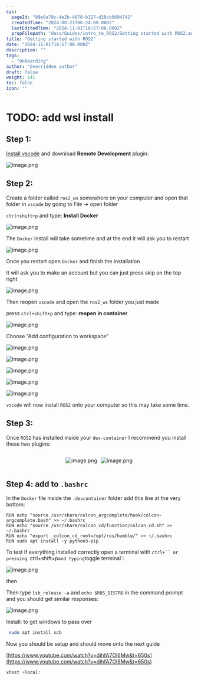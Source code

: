 ```yaml
---
sys:
  pageId: "89e0a78c-4e2b-4070-b327-d28cb0694742"
  createdTime: "2024-08-21T00:24:00.000Z"
  lastEditedTime: "2024-11-01T18:57:00.000Z"
  propFilepath: "docs/Guides/intro_to_ROS2/Getting started with ROS2.md"
title: "Getting started with ROS2"
date: "2024-11-01T18:57:00.000Z"
description: ""
tags:
  - "Onboarding"
author: "Overridden author"
draft: false
weight: 141
toc: false
icon: ""
---
```


# TODO: add wsl install

## Step 1:

[Install vscode](https://code.visualstudio.com/download) and download **Remote Development** plugin:

![image.png](https://prod-files-secure.s3.us-west-2.amazonaws.com/d518164a-d88e-44d1-a4ee-3adb3bd8bce0/efb52993-1881-4a40-b95e-6f020334f022/image.png?X-Amz-Algorithm=AWS4-HMAC-SHA256&X-Amz-Content-Sha256=UNSIGNED-PAYLOAD&X-Amz-Credential=ASIAZI2LB4667YTEABCJ%2F20250425%2Fus-west-2%2Fs3%2Faws4_request&X-Amz-Date=20250425T033020Z&X-Amz-Expires=3600&X-Amz-Security-Token=IQoJb3JpZ2luX2VjEIv%2F%2F%2F%2F%2F%2F%2F%2F%2F%2FwEaCXVzLXdlc3QtMiJHMEUCIE9Vaah6OCOFfa9ocGfZadfDPDyBDJgtnBqEqv4CIevQAiEA%2F3VjCQFu%2BUGfRr9foOuhyN9RZJ4oGwq5MdIEo1mld1Aq%2FwMIJBAAGgw2Mzc0MjMxODM4MDUiDA%2F05NbsfOw9WyOKxCrcAyKMK93Zs9GRsJ%2Btoml3yjHtpPXwabQKBq1o7dk30L2fDbYIl4WYSDrPZlnGoLMwSXD%2FbqCMJuzNjC8%2BEZAeiuzmBWNKVT%2FGLxIUTnlgvcXLq4a8MaMwLrNl6p%2FTDlxLdMG2t1JETD0wsKs%2B6Pc5Lb8TVuaxyhepEZ8DOeyI%2FdP8fzuoGoIY5KUcGPUNyw3UZDcFOFW2mOiKFj0zpYYKTSt52DsS%2FWbFWFoKSMUxMWAGCESeftq5p84vRj%2FJfoU%2B2SfwSm4DzLdEsjJwCt8ytAtw6hC%2FED6C6VfddJ%2BmNyOB6AJ45mXHhYCNJO5xNyBqduopb2lEKcTTuNJfBLRr%2BFgd7sQimbUXRrJ1QAqthny09z783Tw3NaODBDB0wh1PXidgsB8AsrBqcjh2eQHM%2BlzHRMFC2CugPHbvJQ9UsIJkXm572iIP9sYRFFyKZXJfjLdif4aZcqtyU13oIckxvQBErorm%2Brgvuff2eTQmHpLw%2FUEfnOZ45XOMLEhltQJWa8tIqN0Wc2JPSYZpr3SW%2B1kb2y9Q8YvPi8%2FmDVMQ3x3hS8gvHl8abZQacH9%2BQJ%2FnI9cW%2FK9GbcqVfWdYrQIdeYnH5%2FDW%2BS8wP8A8EBCiknCyBwm%2BAKJG7GLte58DMJz7q8AGOqUBDJdquzqzo8HsNCOqWKsO1p%2Bb%2BNP59AUs4urFNKHB7BrTQokvCANuy8eqo5BrvB3YF1p6LlylHIWlirH9%2B5MS319WLqKKaYNRzQMAnMKN0QcKKFEKD7fylU8l2KC2571d252jKyUA0WjQ%2FXkWDkkMo5xCW1EfeF6KKXFxbLIvW5jkD9sWY0p5UkPvlVbfRaxQf%2FxwaRZAsEyYgm8mhsGMQXKv%2BiV1&X-Amz-Signature=e8269d5865565f9143d28cc63897cc0f47f6cf8f21740f56ffb2ce15061ad1d4&X-Amz-SignedHeaders=host&x-id=GetObject)

## Step 2:

Create a folder called `ros2_ws` somewhere on your computer and open that folder in `vscode` by going to File → open folder 

`ctrl+shift+p` and type: **Install Docker**

![image.png](https://prod-files-secure.s3.us-west-2.amazonaws.com/d518164a-d88e-44d1-a4ee-3adb3bd8bce0/2269dc0e-1cd5-47ff-bceb-c04ad9b2eab0/image.png?X-Amz-Algorithm=AWS4-HMAC-SHA256&X-Amz-Content-Sha256=UNSIGNED-PAYLOAD&X-Amz-Credential=ASIAZI2LB4667YTEABCJ%2F20250425%2Fus-west-2%2Fs3%2Faws4_request&X-Amz-Date=20250425T033020Z&X-Amz-Expires=3600&X-Amz-Security-Token=IQoJb3JpZ2luX2VjEIv%2F%2F%2F%2F%2F%2F%2F%2F%2F%2FwEaCXVzLXdlc3QtMiJHMEUCIE9Vaah6OCOFfa9ocGfZadfDPDyBDJgtnBqEqv4CIevQAiEA%2F3VjCQFu%2BUGfRr9foOuhyN9RZJ4oGwq5MdIEo1mld1Aq%2FwMIJBAAGgw2Mzc0MjMxODM4MDUiDA%2F05NbsfOw9WyOKxCrcAyKMK93Zs9GRsJ%2Btoml3yjHtpPXwabQKBq1o7dk30L2fDbYIl4WYSDrPZlnGoLMwSXD%2FbqCMJuzNjC8%2BEZAeiuzmBWNKVT%2FGLxIUTnlgvcXLq4a8MaMwLrNl6p%2FTDlxLdMG2t1JETD0wsKs%2B6Pc5Lb8TVuaxyhepEZ8DOeyI%2FdP8fzuoGoIY5KUcGPUNyw3UZDcFOFW2mOiKFj0zpYYKTSt52DsS%2FWbFWFoKSMUxMWAGCESeftq5p84vRj%2FJfoU%2B2SfwSm4DzLdEsjJwCt8ytAtw6hC%2FED6C6VfddJ%2BmNyOB6AJ45mXHhYCNJO5xNyBqduopb2lEKcTTuNJfBLRr%2BFgd7sQimbUXRrJ1QAqthny09z783Tw3NaODBDB0wh1PXidgsB8AsrBqcjh2eQHM%2BlzHRMFC2CugPHbvJQ9UsIJkXm572iIP9sYRFFyKZXJfjLdif4aZcqtyU13oIckxvQBErorm%2Brgvuff2eTQmHpLw%2FUEfnOZ45XOMLEhltQJWa8tIqN0Wc2JPSYZpr3SW%2B1kb2y9Q8YvPi8%2FmDVMQ3x3hS8gvHl8abZQacH9%2BQJ%2FnI9cW%2FK9GbcqVfWdYrQIdeYnH5%2FDW%2BS8wP8A8EBCiknCyBwm%2BAKJG7GLte58DMJz7q8AGOqUBDJdquzqzo8HsNCOqWKsO1p%2Bb%2BNP59AUs4urFNKHB7BrTQokvCANuy8eqo5BrvB3YF1p6LlylHIWlirH9%2B5MS319WLqKKaYNRzQMAnMKN0QcKKFEKD7fylU8l2KC2571d252jKyUA0WjQ%2FXkWDkkMo5xCW1EfeF6KKXFxbLIvW5jkD9sWY0p5UkPvlVbfRaxQf%2FxwaRZAsEyYgm8mhsGMQXKv%2BiV1&X-Amz-Signature=f0bc0070b83f73a71e2dee7000a1d7f442c33a4040c4e844a24b6e59e9228396&X-Amz-SignedHeaders=host&x-id=GetObject)

The `Docker` install will take sometime and at the end it will ask you to restart

![image.png](https://prod-files-secure.s3.us-west-2.amazonaws.com/d518164a-d88e-44d1-a4ee-3adb3bd8bce0/ed233f78-be33-4b1f-b89c-9c346c0e961e/image.png?X-Amz-Algorithm=AWS4-HMAC-SHA256&X-Amz-Content-Sha256=UNSIGNED-PAYLOAD&X-Amz-Credential=ASIAZI2LB4667YTEABCJ%2F20250425%2Fus-west-2%2Fs3%2Faws4_request&X-Amz-Date=20250425T033020Z&X-Amz-Expires=3600&X-Amz-Security-Token=IQoJb3JpZ2luX2VjEIv%2F%2F%2F%2F%2F%2F%2F%2F%2F%2FwEaCXVzLXdlc3QtMiJHMEUCIE9Vaah6OCOFfa9ocGfZadfDPDyBDJgtnBqEqv4CIevQAiEA%2F3VjCQFu%2BUGfRr9foOuhyN9RZJ4oGwq5MdIEo1mld1Aq%2FwMIJBAAGgw2Mzc0MjMxODM4MDUiDA%2F05NbsfOw9WyOKxCrcAyKMK93Zs9GRsJ%2Btoml3yjHtpPXwabQKBq1o7dk30L2fDbYIl4WYSDrPZlnGoLMwSXD%2FbqCMJuzNjC8%2BEZAeiuzmBWNKVT%2FGLxIUTnlgvcXLq4a8MaMwLrNl6p%2FTDlxLdMG2t1JETD0wsKs%2B6Pc5Lb8TVuaxyhepEZ8DOeyI%2FdP8fzuoGoIY5KUcGPUNyw3UZDcFOFW2mOiKFj0zpYYKTSt52DsS%2FWbFWFoKSMUxMWAGCESeftq5p84vRj%2FJfoU%2B2SfwSm4DzLdEsjJwCt8ytAtw6hC%2FED6C6VfddJ%2BmNyOB6AJ45mXHhYCNJO5xNyBqduopb2lEKcTTuNJfBLRr%2BFgd7sQimbUXRrJ1QAqthny09z783Tw3NaODBDB0wh1PXidgsB8AsrBqcjh2eQHM%2BlzHRMFC2CugPHbvJQ9UsIJkXm572iIP9sYRFFyKZXJfjLdif4aZcqtyU13oIckxvQBErorm%2Brgvuff2eTQmHpLw%2FUEfnOZ45XOMLEhltQJWa8tIqN0Wc2JPSYZpr3SW%2B1kb2y9Q8YvPi8%2FmDVMQ3x3hS8gvHl8abZQacH9%2BQJ%2FnI9cW%2FK9GbcqVfWdYrQIdeYnH5%2FDW%2BS8wP8A8EBCiknCyBwm%2BAKJG7GLte58DMJz7q8AGOqUBDJdquzqzo8HsNCOqWKsO1p%2Bb%2BNP59AUs4urFNKHB7BrTQokvCANuy8eqo5BrvB3YF1p6LlylHIWlirH9%2B5MS319WLqKKaYNRzQMAnMKN0QcKKFEKD7fylU8l2KC2571d252jKyUA0WjQ%2FXkWDkkMo5xCW1EfeF6KKXFxbLIvW5jkD9sWY0p5UkPvlVbfRaxQf%2FxwaRZAsEyYgm8mhsGMQXKv%2BiV1&X-Amz-Signature=bfc772f4f1253ec6e269e6f58040529d671542868cb945d385f23bef6b9f5c26&X-Amz-SignedHeaders=host&x-id=GetObject)

Once you restart open `Docker` and finish the installation

It will ask you to make an account but you can just press skip on the top right

![image.png](https://prod-files-secure.s3.us-west-2.amazonaws.com/d518164a-d88e-44d1-a4ee-3adb3bd8bce0/21010ad9-1659-4fd9-9f59-9932a09b2a3d/image.png?X-Amz-Algorithm=AWS4-HMAC-SHA256&X-Amz-Content-Sha256=UNSIGNED-PAYLOAD&X-Amz-Credential=ASIAZI2LB4667YTEABCJ%2F20250425%2Fus-west-2%2Fs3%2Faws4_request&X-Amz-Date=20250425T033020Z&X-Amz-Expires=3600&X-Amz-Security-Token=IQoJb3JpZ2luX2VjEIv%2F%2F%2F%2F%2F%2F%2F%2F%2F%2FwEaCXVzLXdlc3QtMiJHMEUCIE9Vaah6OCOFfa9ocGfZadfDPDyBDJgtnBqEqv4CIevQAiEA%2F3VjCQFu%2BUGfRr9foOuhyN9RZJ4oGwq5MdIEo1mld1Aq%2FwMIJBAAGgw2Mzc0MjMxODM4MDUiDA%2F05NbsfOw9WyOKxCrcAyKMK93Zs9GRsJ%2Btoml3yjHtpPXwabQKBq1o7dk30L2fDbYIl4WYSDrPZlnGoLMwSXD%2FbqCMJuzNjC8%2BEZAeiuzmBWNKVT%2FGLxIUTnlgvcXLq4a8MaMwLrNl6p%2FTDlxLdMG2t1JETD0wsKs%2B6Pc5Lb8TVuaxyhepEZ8DOeyI%2FdP8fzuoGoIY5KUcGPUNyw3UZDcFOFW2mOiKFj0zpYYKTSt52DsS%2FWbFWFoKSMUxMWAGCESeftq5p84vRj%2FJfoU%2B2SfwSm4DzLdEsjJwCt8ytAtw6hC%2FED6C6VfddJ%2BmNyOB6AJ45mXHhYCNJO5xNyBqduopb2lEKcTTuNJfBLRr%2BFgd7sQimbUXRrJ1QAqthny09z783Tw3NaODBDB0wh1PXidgsB8AsrBqcjh2eQHM%2BlzHRMFC2CugPHbvJQ9UsIJkXm572iIP9sYRFFyKZXJfjLdif4aZcqtyU13oIckxvQBErorm%2Brgvuff2eTQmHpLw%2FUEfnOZ45XOMLEhltQJWa8tIqN0Wc2JPSYZpr3SW%2B1kb2y9Q8YvPi8%2FmDVMQ3x3hS8gvHl8abZQacH9%2BQJ%2FnI9cW%2FK9GbcqVfWdYrQIdeYnH5%2FDW%2BS8wP8A8EBCiknCyBwm%2BAKJG7GLte58DMJz7q8AGOqUBDJdquzqzo8HsNCOqWKsO1p%2Bb%2BNP59AUs4urFNKHB7BrTQokvCANuy8eqo5BrvB3YF1p6LlylHIWlirH9%2B5MS319WLqKKaYNRzQMAnMKN0QcKKFEKD7fylU8l2KC2571d252jKyUA0WjQ%2FXkWDkkMo5xCW1EfeF6KKXFxbLIvW5jkD9sWY0p5UkPvlVbfRaxQf%2FxwaRZAsEyYgm8mhsGMQXKv%2BiV1&X-Amz-Signature=cae81d750454bae5c4e5b99d5b27d8c6214ebdb0af427848bbe6f5b328cebe2f&X-Amz-SignedHeaders=host&x-id=GetObject)

Then reopen `vscode` and open the `ros2_ws` folder you just made

press `ctrl+shift+p` and type: **reopen in container**

![image.png](https://prod-files-secure.s3.us-west-2.amazonaws.com/d518164a-d88e-44d1-a4ee-3adb3bd8bce0/4e93b8c2-41ad-488c-8095-c74205196118/image.png?X-Amz-Algorithm=AWS4-HMAC-SHA256&X-Amz-Content-Sha256=UNSIGNED-PAYLOAD&X-Amz-Credential=ASIAZI2LB4667YTEABCJ%2F20250425%2Fus-west-2%2Fs3%2Faws4_request&X-Amz-Date=20250425T033020Z&X-Amz-Expires=3600&X-Amz-Security-Token=IQoJb3JpZ2luX2VjEIv%2F%2F%2F%2F%2F%2F%2F%2F%2F%2FwEaCXVzLXdlc3QtMiJHMEUCIE9Vaah6OCOFfa9ocGfZadfDPDyBDJgtnBqEqv4CIevQAiEA%2F3VjCQFu%2BUGfRr9foOuhyN9RZJ4oGwq5MdIEo1mld1Aq%2FwMIJBAAGgw2Mzc0MjMxODM4MDUiDA%2F05NbsfOw9WyOKxCrcAyKMK93Zs9GRsJ%2Btoml3yjHtpPXwabQKBq1o7dk30L2fDbYIl4WYSDrPZlnGoLMwSXD%2FbqCMJuzNjC8%2BEZAeiuzmBWNKVT%2FGLxIUTnlgvcXLq4a8MaMwLrNl6p%2FTDlxLdMG2t1JETD0wsKs%2B6Pc5Lb8TVuaxyhepEZ8DOeyI%2FdP8fzuoGoIY5KUcGPUNyw3UZDcFOFW2mOiKFj0zpYYKTSt52DsS%2FWbFWFoKSMUxMWAGCESeftq5p84vRj%2FJfoU%2B2SfwSm4DzLdEsjJwCt8ytAtw6hC%2FED6C6VfddJ%2BmNyOB6AJ45mXHhYCNJO5xNyBqduopb2lEKcTTuNJfBLRr%2BFgd7sQimbUXRrJ1QAqthny09z783Tw3NaODBDB0wh1PXidgsB8AsrBqcjh2eQHM%2BlzHRMFC2CugPHbvJQ9UsIJkXm572iIP9sYRFFyKZXJfjLdif4aZcqtyU13oIckxvQBErorm%2Brgvuff2eTQmHpLw%2FUEfnOZ45XOMLEhltQJWa8tIqN0Wc2JPSYZpr3SW%2B1kb2y9Q8YvPi8%2FmDVMQ3x3hS8gvHl8abZQacH9%2BQJ%2FnI9cW%2FK9GbcqVfWdYrQIdeYnH5%2FDW%2BS8wP8A8EBCiknCyBwm%2BAKJG7GLte58DMJz7q8AGOqUBDJdquzqzo8HsNCOqWKsO1p%2Bb%2BNP59AUs4urFNKHB7BrTQokvCANuy8eqo5BrvB3YF1p6LlylHIWlirH9%2B5MS319WLqKKaYNRzQMAnMKN0QcKKFEKD7fylU8l2KC2571d252jKyUA0WjQ%2FXkWDkkMo5xCW1EfeF6KKXFxbLIvW5jkD9sWY0p5UkPvlVbfRaxQf%2FxwaRZAsEyYgm8mhsGMQXKv%2BiV1&X-Amz-Signature=88f953cd345206f3ed5779272e087b3250f624a210bd8a8f1a639d7d3c8606cf&X-Amz-SignedHeaders=host&x-id=GetObject)

Choose “Add configuration to workspace”

![image.png](https://prod-files-secure.s3.us-west-2.amazonaws.com/d518164a-d88e-44d1-a4ee-3adb3bd8bce0/9560b282-5060-4989-ba37-97e7b2c22476/image.png?X-Amz-Algorithm=AWS4-HMAC-SHA256&X-Amz-Content-Sha256=UNSIGNED-PAYLOAD&X-Amz-Credential=ASIAZI2LB4667YTEABCJ%2F20250425%2Fus-west-2%2Fs3%2Faws4_request&X-Amz-Date=20250425T033020Z&X-Amz-Expires=3600&X-Amz-Security-Token=IQoJb3JpZ2luX2VjEIv%2F%2F%2F%2F%2F%2F%2F%2F%2F%2FwEaCXVzLXdlc3QtMiJHMEUCIE9Vaah6OCOFfa9ocGfZadfDPDyBDJgtnBqEqv4CIevQAiEA%2F3VjCQFu%2BUGfRr9foOuhyN9RZJ4oGwq5MdIEo1mld1Aq%2FwMIJBAAGgw2Mzc0MjMxODM4MDUiDA%2F05NbsfOw9WyOKxCrcAyKMK93Zs9GRsJ%2Btoml3yjHtpPXwabQKBq1o7dk30L2fDbYIl4WYSDrPZlnGoLMwSXD%2FbqCMJuzNjC8%2BEZAeiuzmBWNKVT%2FGLxIUTnlgvcXLq4a8MaMwLrNl6p%2FTDlxLdMG2t1JETD0wsKs%2B6Pc5Lb8TVuaxyhepEZ8DOeyI%2FdP8fzuoGoIY5KUcGPUNyw3UZDcFOFW2mOiKFj0zpYYKTSt52DsS%2FWbFWFoKSMUxMWAGCESeftq5p84vRj%2FJfoU%2B2SfwSm4DzLdEsjJwCt8ytAtw6hC%2FED6C6VfddJ%2BmNyOB6AJ45mXHhYCNJO5xNyBqduopb2lEKcTTuNJfBLRr%2BFgd7sQimbUXRrJ1QAqthny09z783Tw3NaODBDB0wh1PXidgsB8AsrBqcjh2eQHM%2BlzHRMFC2CugPHbvJQ9UsIJkXm572iIP9sYRFFyKZXJfjLdif4aZcqtyU13oIckxvQBErorm%2Brgvuff2eTQmHpLw%2FUEfnOZ45XOMLEhltQJWa8tIqN0Wc2JPSYZpr3SW%2B1kb2y9Q8YvPi8%2FmDVMQ3x3hS8gvHl8abZQacH9%2BQJ%2FnI9cW%2FK9GbcqVfWdYrQIdeYnH5%2FDW%2BS8wP8A8EBCiknCyBwm%2BAKJG7GLte58DMJz7q8AGOqUBDJdquzqzo8HsNCOqWKsO1p%2Bb%2BNP59AUs4urFNKHB7BrTQokvCANuy8eqo5BrvB3YF1p6LlylHIWlirH9%2B5MS319WLqKKaYNRzQMAnMKN0QcKKFEKD7fylU8l2KC2571d252jKyUA0WjQ%2FXkWDkkMo5xCW1EfeF6KKXFxbLIvW5jkD9sWY0p5UkPvlVbfRaxQf%2FxwaRZAsEyYgm8mhsGMQXKv%2BiV1&X-Amz-Signature=80974ad957b1c59ab6a5201d8125a6c451ef0613a35b5ee79f9fd4225f7164ed&X-Amz-SignedHeaders=host&x-id=GetObject)

![image.png](https://prod-files-secure.s3.us-west-2.amazonaws.com/d518164a-d88e-44d1-a4ee-3adb3bd8bce0/2ee63f81-886b-48e8-a553-dc6e5eac99e4/image.png?X-Amz-Algorithm=AWS4-HMAC-SHA256&X-Amz-Content-Sha256=UNSIGNED-PAYLOAD&X-Amz-Credential=ASIAZI2LB4667YTEABCJ%2F20250425%2Fus-west-2%2Fs3%2Faws4_request&X-Amz-Date=20250425T033020Z&X-Amz-Expires=3600&X-Amz-Security-Token=IQoJb3JpZ2luX2VjEIv%2F%2F%2F%2F%2F%2F%2F%2F%2F%2FwEaCXVzLXdlc3QtMiJHMEUCIE9Vaah6OCOFfa9ocGfZadfDPDyBDJgtnBqEqv4CIevQAiEA%2F3VjCQFu%2BUGfRr9foOuhyN9RZJ4oGwq5MdIEo1mld1Aq%2FwMIJBAAGgw2Mzc0MjMxODM4MDUiDA%2F05NbsfOw9WyOKxCrcAyKMK93Zs9GRsJ%2Btoml3yjHtpPXwabQKBq1o7dk30L2fDbYIl4WYSDrPZlnGoLMwSXD%2FbqCMJuzNjC8%2BEZAeiuzmBWNKVT%2FGLxIUTnlgvcXLq4a8MaMwLrNl6p%2FTDlxLdMG2t1JETD0wsKs%2B6Pc5Lb8TVuaxyhepEZ8DOeyI%2FdP8fzuoGoIY5KUcGPUNyw3UZDcFOFW2mOiKFj0zpYYKTSt52DsS%2FWbFWFoKSMUxMWAGCESeftq5p84vRj%2FJfoU%2B2SfwSm4DzLdEsjJwCt8ytAtw6hC%2FED6C6VfddJ%2BmNyOB6AJ45mXHhYCNJO5xNyBqduopb2lEKcTTuNJfBLRr%2BFgd7sQimbUXRrJ1QAqthny09z783Tw3NaODBDB0wh1PXidgsB8AsrBqcjh2eQHM%2BlzHRMFC2CugPHbvJQ9UsIJkXm572iIP9sYRFFyKZXJfjLdif4aZcqtyU13oIckxvQBErorm%2Brgvuff2eTQmHpLw%2FUEfnOZ45XOMLEhltQJWa8tIqN0Wc2JPSYZpr3SW%2B1kb2y9Q8YvPi8%2FmDVMQ3x3hS8gvHl8abZQacH9%2BQJ%2FnI9cW%2FK9GbcqVfWdYrQIdeYnH5%2FDW%2BS8wP8A8EBCiknCyBwm%2BAKJG7GLte58DMJz7q8AGOqUBDJdquzqzo8HsNCOqWKsO1p%2Bb%2BNP59AUs4urFNKHB7BrTQokvCANuy8eqo5BrvB3YF1p6LlylHIWlirH9%2B5MS319WLqKKaYNRzQMAnMKN0QcKKFEKD7fylU8l2KC2571d252jKyUA0WjQ%2FXkWDkkMo5xCW1EfeF6KKXFxbLIvW5jkD9sWY0p5UkPvlVbfRaxQf%2FxwaRZAsEyYgm8mhsGMQXKv%2BiV1&X-Amz-Signature=5470b2143c734696c9010a2710b8ecc67cdc72d13cb14cd082cc20ba34391ef7&X-Amz-SignedHeaders=host&x-id=GetObject)

![image.png](https://prod-files-secure.s3.us-west-2.amazonaws.com/d518164a-d88e-44d1-a4ee-3adb3bd8bce0/ae1580b2-b048-407e-aed9-b584224a7a04/image.png?X-Amz-Algorithm=AWS4-HMAC-SHA256&X-Amz-Content-Sha256=UNSIGNED-PAYLOAD&X-Amz-Credential=ASIAZI2LB4667YTEABCJ%2F20250425%2Fus-west-2%2Fs3%2Faws4_request&X-Amz-Date=20250425T033020Z&X-Amz-Expires=3600&X-Amz-Security-Token=IQoJb3JpZ2luX2VjEIv%2F%2F%2F%2F%2F%2F%2F%2F%2F%2FwEaCXVzLXdlc3QtMiJHMEUCIE9Vaah6OCOFfa9ocGfZadfDPDyBDJgtnBqEqv4CIevQAiEA%2F3VjCQFu%2BUGfRr9foOuhyN9RZJ4oGwq5MdIEo1mld1Aq%2FwMIJBAAGgw2Mzc0MjMxODM4MDUiDA%2F05NbsfOw9WyOKxCrcAyKMK93Zs9GRsJ%2Btoml3yjHtpPXwabQKBq1o7dk30L2fDbYIl4WYSDrPZlnGoLMwSXD%2FbqCMJuzNjC8%2BEZAeiuzmBWNKVT%2FGLxIUTnlgvcXLq4a8MaMwLrNl6p%2FTDlxLdMG2t1JETD0wsKs%2B6Pc5Lb8TVuaxyhepEZ8DOeyI%2FdP8fzuoGoIY5KUcGPUNyw3UZDcFOFW2mOiKFj0zpYYKTSt52DsS%2FWbFWFoKSMUxMWAGCESeftq5p84vRj%2FJfoU%2B2SfwSm4DzLdEsjJwCt8ytAtw6hC%2FED6C6VfddJ%2BmNyOB6AJ45mXHhYCNJO5xNyBqduopb2lEKcTTuNJfBLRr%2BFgd7sQimbUXRrJ1QAqthny09z783Tw3NaODBDB0wh1PXidgsB8AsrBqcjh2eQHM%2BlzHRMFC2CugPHbvJQ9UsIJkXm572iIP9sYRFFyKZXJfjLdif4aZcqtyU13oIckxvQBErorm%2Brgvuff2eTQmHpLw%2FUEfnOZ45XOMLEhltQJWa8tIqN0Wc2JPSYZpr3SW%2B1kb2y9Q8YvPi8%2FmDVMQ3x3hS8gvHl8abZQacH9%2BQJ%2FnI9cW%2FK9GbcqVfWdYrQIdeYnH5%2FDW%2BS8wP8A8EBCiknCyBwm%2BAKJG7GLte58DMJz7q8AGOqUBDJdquzqzo8HsNCOqWKsO1p%2Bb%2BNP59AUs4urFNKHB7BrTQokvCANuy8eqo5BrvB3YF1p6LlylHIWlirH9%2B5MS319WLqKKaYNRzQMAnMKN0QcKKFEKD7fylU8l2KC2571d252jKyUA0WjQ%2FXkWDkkMo5xCW1EfeF6KKXFxbLIvW5jkD9sWY0p5UkPvlVbfRaxQf%2FxwaRZAsEyYgm8mhsGMQXKv%2BiV1&X-Amz-Signature=4bf3a9c07746f08e154a45cf67ea84cf70fb72b176d04fa0730b027f30792634&X-Amz-SignedHeaders=host&x-id=GetObject)

![image.png](https://prod-files-secure.s3.us-west-2.amazonaws.com/d518164a-d88e-44d1-a4ee-3adb3bd8bce0/53255b28-f75e-430f-b9e3-c0ac8577e42b/image.png?X-Amz-Algorithm=AWS4-HMAC-SHA256&X-Amz-Content-Sha256=UNSIGNED-PAYLOAD&X-Amz-Credential=ASIAZI2LB4667YTEABCJ%2F20250425%2Fus-west-2%2Fs3%2Faws4_request&X-Amz-Date=20250425T033020Z&X-Amz-Expires=3600&X-Amz-Security-Token=IQoJb3JpZ2luX2VjEIv%2F%2F%2F%2F%2F%2F%2F%2F%2F%2FwEaCXVzLXdlc3QtMiJHMEUCIE9Vaah6OCOFfa9ocGfZadfDPDyBDJgtnBqEqv4CIevQAiEA%2F3VjCQFu%2BUGfRr9foOuhyN9RZJ4oGwq5MdIEo1mld1Aq%2FwMIJBAAGgw2Mzc0MjMxODM4MDUiDA%2F05NbsfOw9WyOKxCrcAyKMK93Zs9GRsJ%2Btoml3yjHtpPXwabQKBq1o7dk30L2fDbYIl4WYSDrPZlnGoLMwSXD%2FbqCMJuzNjC8%2BEZAeiuzmBWNKVT%2FGLxIUTnlgvcXLq4a8MaMwLrNl6p%2FTDlxLdMG2t1JETD0wsKs%2B6Pc5Lb8TVuaxyhepEZ8DOeyI%2FdP8fzuoGoIY5KUcGPUNyw3UZDcFOFW2mOiKFj0zpYYKTSt52DsS%2FWbFWFoKSMUxMWAGCESeftq5p84vRj%2FJfoU%2B2SfwSm4DzLdEsjJwCt8ytAtw6hC%2FED6C6VfddJ%2BmNyOB6AJ45mXHhYCNJO5xNyBqduopb2lEKcTTuNJfBLRr%2BFgd7sQimbUXRrJ1QAqthny09z783Tw3NaODBDB0wh1PXidgsB8AsrBqcjh2eQHM%2BlzHRMFC2CugPHbvJQ9UsIJkXm572iIP9sYRFFyKZXJfjLdif4aZcqtyU13oIckxvQBErorm%2Brgvuff2eTQmHpLw%2FUEfnOZ45XOMLEhltQJWa8tIqN0Wc2JPSYZpr3SW%2B1kb2y9Q8YvPi8%2FmDVMQ3x3hS8gvHl8abZQacH9%2BQJ%2FnI9cW%2FK9GbcqVfWdYrQIdeYnH5%2FDW%2BS8wP8A8EBCiknCyBwm%2BAKJG7GLte58DMJz7q8AGOqUBDJdquzqzo8HsNCOqWKsO1p%2Bb%2BNP59AUs4urFNKHB7BrTQokvCANuy8eqo5BrvB3YF1p6LlylHIWlirH9%2B5MS319WLqKKaYNRzQMAnMKN0QcKKFEKD7fylU8l2KC2571d252jKyUA0WjQ%2FXkWDkkMo5xCW1EfeF6KKXFxbLIvW5jkD9sWY0p5UkPvlVbfRaxQf%2FxwaRZAsEyYgm8mhsGMQXKv%2BiV1&X-Amz-Signature=dcd5a525b680ee8f50cf6a6df920713c73a2fc26b8db3fdc03be7c0761ca4b04&X-Amz-SignedHeaders=host&x-id=GetObject)

![image.png](https://prod-files-secure.s3.us-west-2.amazonaws.com/d518164a-d88e-44d1-a4ee-3adb3bd8bce0/7c562767-5af9-4ffb-97d1-327bcdf4ee00/image.png?X-Amz-Algorithm=AWS4-HMAC-SHA256&X-Amz-Content-Sha256=UNSIGNED-PAYLOAD&X-Amz-Credential=ASIAZI2LB4667YTEABCJ%2F20250425%2Fus-west-2%2Fs3%2Faws4_request&X-Amz-Date=20250425T033020Z&X-Amz-Expires=3600&X-Amz-Security-Token=IQoJb3JpZ2luX2VjEIv%2F%2F%2F%2F%2F%2F%2F%2F%2F%2FwEaCXVzLXdlc3QtMiJHMEUCIE9Vaah6OCOFfa9ocGfZadfDPDyBDJgtnBqEqv4CIevQAiEA%2F3VjCQFu%2BUGfRr9foOuhyN9RZJ4oGwq5MdIEo1mld1Aq%2FwMIJBAAGgw2Mzc0MjMxODM4MDUiDA%2F05NbsfOw9WyOKxCrcAyKMK93Zs9GRsJ%2Btoml3yjHtpPXwabQKBq1o7dk30L2fDbYIl4WYSDrPZlnGoLMwSXD%2FbqCMJuzNjC8%2BEZAeiuzmBWNKVT%2FGLxIUTnlgvcXLq4a8MaMwLrNl6p%2FTDlxLdMG2t1JETD0wsKs%2B6Pc5Lb8TVuaxyhepEZ8DOeyI%2FdP8fzuoGoIY5KUcGPUNyw3UZDcFOFW2mOiKFj0zpYYKTSt52DsS%2FWbFWFoKSMUxMWAGCESeftq5p84vRj%2FJfoU%2B2SfwSm4DzLdEsjJwCt8ytAtw6hC%2FED6C6VfddJ%2BmNyOB6AJ45mXHhYCNJO5xNyBqduopb2lEKcTTuNJfBLRr%2BFgd7sQimbUXRrJ1QAqthny09z783Tw3NaODBDB0wh1PXidgsB8AsrBqcjh2eQHM%2BlzHRMFC2CugPHbvJQ9UsIJkXm572iIP9sYRFFyKZXJfjLdif4aZcqtyU13oIckxvQBErorm%2Brgvuff2eTQmHpLw%2FUEfnOZ45XOMLEhltQJWa8tIqN0Wc2JPSYZpr3SW%2B1kb2y9Q8YvPi8%2FmDVMQ3x3hS8gvHl8abZQacH9%2BQJ%2FnI9cW%2FK9GbcqVfWdYrQIdeYnH5%2FDW%2BS8wP8A8EBCiknCyBwm%2BAKJG7GLte58DMJz7q8AGOqUBDJdquzqzo8HsNCOqWKsO1p%2Bb%2BNP59AUs4urFNKHB7BrTQokvCANuy8eqo5BrvB3YF1p6LlylHIWlirH9%2B5MS319WLqKKaYNRzQMAnMKN0QcKKFEKD7fylU8l2KC2571d252jKyUA0WjQ%2FXkWDkkMo5xCW1EfeF6KKXFxbLIvW5jkD9sWY0p5UkPvlVbfRaxQf%2FxwaRZAsEyYgm8mhsGMQXKv%2BiV1&X-Amz-Signature=12b4d2114b6853beb520f5f8307305f161c23512cfc11c4ffc785b8d49fdabee&X-Amz-SignedHeaders=host&x-id=GetObject)

`vscode` will now install `ROS2` onto your computer so this may take some time.

## Step 3:

Once `ROS2` has installed inside your `dev-container` I recommend you install these two plugins:

<div style="display: flex;flex-direction: row; column-gap:10px; max-width: 630px;justify-content: center;">
<div>

![image.png](https://prod-files-secure.s3.us-west-2.amazonaws.com/d518164a-d88e-44d1-a4ee-3adb3bd8bce0/3fc3d550-5a54-4ba1-ba6b-faa01cdb7369/image.png?X-Amz-Algorithm=AWS4-HMAC-SHA256&X-Amz-Content-Sha256=UNSIGNED-PAYLOAD&X-Amz-Credential=ASIAZI2LB466W56E3WZM%2F20250425%2Fus-west-2%2Fs3%2Faws4_request&X-Amz-Date=20250425T033023Z&X-Amz-Expires=3600&X-Amz-Security-Token=IQoJb3JpZ2luX2VjEIv%2F%2F%2F%2F%2F%2F%2F%2F%2F%2FwEaCXVzLXdlc3QtMiJHMEUCIBL%2F5H65PTLLkFq7qdbCPUt%2Be%2FuMhHwG4S%2FvKWjULhHBAiEAuEYzXBq4jZcjmC1D%2FcmstQR49zCLgHcSdZ59sKLAE%2Bkq%2FwMIJBAAGgw2Mzc0MjMxODM4MDUiDCz8MiMDYjjZPAopxCrcA0yEzvVfH%2BDan1xSP5gtqA0y9uvBJ93vNjxfKpv0gc62yw9bEPWaP%2Fo03%2B%2BQkfptYwwYIPcem9osvHdDEx%2F9z1BrXSxiL8MqgGPilDzCDDgfSNvjSJvzA9X3IB6LoqX76n8w7z1A6XkRWaXIzTiV%2BLp%2F%2BQHdsa7PpBC6uZjXjBOuTMDtH3K2XUwRQyrCk7d09lDVlD5SvQZJX8wRs%2FbGPMAlUvpfv94ZZ0V3j5KSevbiBSCR72ydLiSI6K7Q0BJhDBzhCqbTFUv5TEXGQwl%2BN98yLSxvaV8rL0f9eeAW0zDooRCtgf6cyYpBqKV1RI7HG4wVMnIaYyRWcp1W6ovc3%2BlA%2BUbVb9aqIyME5MmgKlQ4ELf%2BQFLr6QxBvHcMeXxK25vhQZJFP7LOXwCU5rAcwKkHYx8KER7nP2CqTrgDREYy8I8LywblvggB5Fcp7qKOqZV5j5F3MMIb0uY37n0Dw5HUfL6fz%2FU0LUMirr%2BqETdivuC5VHCl%2BDwHN65p4ikeFLszVeXsfV5l0pG2l%2BYkSNRjKSneBmDEsMUt0wenOKKG6IP0Y7BEn8shqsFDX7fEN9RBsLSL75%2FHQbwsHxnZSw2m8oa6HQ8IaIC1d1dDjJrgCyfsgBHPn9jtRl%2B8MMH6q8AGOqUB2YX5kK%2BqllfIqbMlbOP0P4VDYrmTnx%2FectyeGvsGEKKPujLZRCJrkGYO9Y8fmlF1AAIOhL7KvKEq1BKnzYIyxoHBLVItRzg1TQoJX2qB9hG%2FAqgjbPCykueMxKG1swM6F8JkPN2yHe59uH7ZCd9mh6weDXKpojWrChwmzPXtk9h%2B4aNQMZpZuIHnbzKy2GwlS%2Fgb3gwZTlahlYa2h427ZjijAcGW&X-Amz-Signature=c4ab1d7e5560777998d78a680e5352021a61471d02229fefd66a3cb68bc65b18&X-Amz-SignedHeaders=host&x-id=GetObject)

</div>
<div>

![image.png](https://prod-files-secure.s3.us-west-2.amazonaws.com/d518164a-d88e-44d1-a4ee-3adb3bd8bce0/d994cc66-13c2-4093-a5a3-f84cf4601a82/image.png?X-Amz-Algorithm=AWS4-HMAC-SHA256&X-Amz-Content-Sha256=UNSIGNED-PAYLOAD&X-Amz-Credential=ASIAZI2LB466ZQJHKG4L%2F20250425%2Fus-west-2%2Fs3%2Faws4_request&X-Amz-Date=20250425T033024Z&X-Amz-Expires=3600&X-Amz-Security-Token=IQoJb3JpZ2luX2VjEIv%2F%2F%2F%2F%2F%2F%2F%2F%2F%2FwEaCXVzLXdlc3QtMiJHMEUCIQDR5YTPPgv4pGQqTWCyG%2BXyYt3D9R9%2BwsyPlIl5GUArswIgK9heYkKf98hNVWJp8bOi1aHiFZ3OzqZRm2vKKn1O4tAq%2FwMIJBAAGgw2Mzc0MjMxODM4MDUiDJHUSN67Qm15%2F%2FbcyyrcA8alSCBe3ihgEUyYWtx4bb8Xq5IrQ1xdKEp2T5vWXIUXobPcCFj6Dvh%2F3QqwA1f0CSVgYOXCqCnub3lm3kRiXLCrXhq4dgfAjxCyNYLPdlIrnHg47bX29UoX1KwP2RISgvVu2GHr5SsDt%2BLdMlmrq%2FNIgMh9D%2FGqqWN%2BCsZkEQfeNndWHtDo44i0hK7JN0kBrD%2FnvCNUafI12X7NcnPrnmA3n9QIha7KvQm7cyHz8Q2%2FTitnHFyX3DlvkmSAI9f5PxZP2gK2w7iY0L38ZOBx5z4Ik1JC6EA1SjwVyOu1%2F2ltW3vfpnd6nYi9JeqmNgavXp2ReaEA3Ei00FJqy4roCX6ynkrFqUr%2B00lZftcxstwxt%2Bq53smKK2ZG0hsJYzNzjubkDPk6rRyw5xNkBhBIfsjH%2BhHfVtdWs4Y1xCpTbt5uu4g79NbONP%2BrKqzV%2Bhdwl56KagiE746D0xclUw1dBm3zyX1gxDb3pka2SVLrv3X6%2BzBLJ0KRkGA%2FAUvB1Y4JDDqQ5WLj%2B0evOXOI3HZzbVwB7GHak8UQbwLyS5%2FpFeSpGWjgXrA4duMF8R8LRfrQYb7OYJWAM4aiNAkOceB3RU65hSuaY%2FsloUFWQfmB4RbXbGw%2BqCWzivmxVRIVMMn6q8AGOqUBh4nqyHciLl24sBLwkYhH9OqpPQ6gaXdKM4gSTZf2%2BsfY0gP%2FgTRx6%2Fx8dLE1rwHYgLqRyu2%2BB5ijHpdC%2BzMphpSATdwJQLw8bqWdjjq%2BJW8uGetw8DDRgzomDrwp9yH9JWXENJYpf0JvxDiVKAyPz0BHOTooikN50xwFNzsOrmy3MP8v%2F3CXGmpc3r4CRm5s27SPrMPbRaWdlpIeECuM7SbhVD7x&X-Amz-Signature=729dad9776c04d5a1781e841277128b707a4bac168b9a7c32efa84d4928c44ad&X-Amz-SignedHeaders=host&x-id=GetObject)

</div>
</div>

## Step 4: add to `.bashrc`

In the `Docker` file inside the `.devcontainer` folder add this line at the very bottom: 

```docker
RUN echo "source /usr/share/colcon_argcomplete/hook/colcon-argcomplete.bash" >> ~/.bashrc
RUN echo "source /usr/share/colcon_cd/function/colcon_cd.sh" >> ~/.bashrc
RUN echo "export _colcon_cd_root=/opt/ros/humble/" >> ~/.bashrc
RUN sudo apt install -y python3-pip 
```

To test if everything installed correctly open a terminal with `ctrl+`` or pressing `ctrl+shift+p` and typing `toggle terminal`:

![image.png](https://prod-files-secure.s3.us-west-2.amazonaws.com/d518164a-d88e-44d1-a4ee-3adb3bd8bce0/6a4943d8-b04e-4c02-9a58-775f3384d1a5/image.png?X-Amz-Algorithm=AWS4-HMAC-SHA256&X-Amz-Content-Sha256=UNSIGNED-PAYLOAD&X-Amz-Credential=ASIAZI2LB4667YTEABCJ%2F20250425%2Fus-west-2%2Fs3%2Faws4_request&X-Amz-Date=20250425T033020Z&X-Amz-Expires=3600&X-Amz-Security-Token=IQoJb3JpZ2luX2VjEIv%2F%2F%2F%2F%2F%2F%2F%2F%2F%2FwEaCXVzLXdlc3QtMiJHMEUCIE9Vaah6OCOFfa9ocGfZadfDPDyBDJgtnBqEqv4CIevQAiEA%2F3VjCQFu%2BUGfRr9foOuhyN9RZJ4oGwq5MdIEo1mld1Aq%2FwMIJBAAGgw2Mzc0MjMxODM4MDUiDA%2F05NbsfOw9WyOKxCrcAyKMK93Zs9GRsJ%2Btoml3yjHtpPXwabQKBq1o7dk30L2fDbYIl4WYSDrPZlnGoLMwSXD%2FbqCMJuzNjC8%2BEZAeiuzmBWNKVT%2FGLxIUTnlgvcXLq4a8MaMwLrNl6p%2FTDlxLdMG2t1JETD0wsKs%2B6Pc5Lb8TVuaxyhepEZ8DOeyI%2FdP8fzuoGoIY5KUcGPUNyw3UZDcFOFW2mOiKFj0zpYYKTSt52DsS%2FWbFWFoKSMUxMWAGCESeftq5p84vRj%2FJfoU%2B2SfwSm4DzLdEsjJwCt8ytAtw6hC%2FED6C6VfddJ%2BmNyOB6AJ45mXHhYCNJO5xNyBqduopb2lEKcTTuNJfBLRr%2BFgd7sQimbUXRrJ1QAqthny09z783Tw3NaODBDB0wh1PXidgsB8AsrBqcjh2eQHM%2BlzHRMFC2CugPHbvJQ9UsIJkXm572iIP9sYRFFyKZXJfjLdif4aZcqtyU13oIckxvQBErorm%2Brgvuff2eTQmHpLw%2FUEfnOZ45XOMLEhltQJWa8tIqN0Wc2JPSYZpr3SW%2B1kb2y9Q8YvPi8%2FmDVMQ3x3hS8gvHl8abZQacH9%2BQJ%2FnI9cW%2FK9GbcqVfWdYrQIdeYnH5%2FDW%2BS8wP8A8EBCiknCyBwm%2BAKJG7GLte58DMJz7q8AGOqUBDJdquzqzo8HsNCOqWKsO1p%2Bb%2BNP59AUs4urFNKHB7BrTQokvCANuy8eqo5BrvB3YF1p6LlylHIWlirH9%2B5MS319WLqKKaYNRzQMAnMKN0QcKKFEKD7fylU8l2KC2571d252jKyUA0WjQ%2FXkWDkkMo5xCW1EfeF6KKXFxbLIvW5jkD9sWY0p5UkPvlVbfRaxQf%2FxwaRZAsEyYgm8mhsGMQXKv%2BiV1&X-Amz-Signature=a44eff76f0fee04f9639325db0f45ae4fd3d8bb59130fd8eba34611a63f0779f&X-Amz-SignedHeaders=host&x-id=GetObject)

then 

Then type `lsb_release -a` and `echo $ROS_DISTRO` in the command prompt and you should get similar responses:

![image.png](https://prod-files-secure.s3.us-west-2.amazonaws.com/d518164a-d88e-44d1-a4ee-3adb3bd8bce0/3e635dec-a805-4e85-8b9e-d000e5b71a4e/image.png?X-Amz-Algorithm=AWS4-HMAC-SHA256&X-Amz-Content-Sha256=UNSIGNED-PAYLOAD&X-Amz-Credential=ASIAZI2LB4667YTEABCJ%2F20250425%2Fus-west-2%2Fs3%2Faws4_request&X-Amz-Date=20250425T033020Z&X-Amz-Expires=3600&X-Amz-Security-Token=IQoJb3JpZ2luX2VjEIv%2F%2F%2F%2F%2F%2F%2F%2F%2F%2FwEaCXVzLXdlc3QtMiJHMEUCIE9Vaah6OCOFfa9ocGfZadfDPDyBDJgtnBqEqv4CIevQAiEA%2F3VjCQFu%2BUGfRr9foOuhyN9RZJ4oGwq5MdIEo1mld1Aq%2FwMIJBAAGgw2Mzc0MjMxODM4MDUiDA%2F05NbsfOw9WyOKxCrcAyKMK93Zs9GRsJ%2Btoml3yjHtpPXwabQKBq1o7dk30L2fDbYIl4WYSDrPZlnGoLMwSXD%2FbqCMJuzNjC8%2BEZAeiuzmBWNKVT%2FGLxIUTnlgvcXLq4a8MaMwLrNl6p%2FTDlxLdMG2t1JETD0wsKs%2B6Pc5Lb8TVuaxyhepEZ8DOeyI%2FdP8fzuoGoIY5KUcGPUNyw3UZDcFOFW2mOiKFj0zpYYKTSt52DsS%2FWbFWFoKSMUxMWAGCESeftq5p84vRj%2FJfoU%2B2SfwSm4DzLdEsjJwCt8ytAtw6hC%2FED6C6VfddJ%2BmNyOB6AJ45mXHhYCNJO5xNyBqduopb2lEKcTTuNJfBLRr%2BFgd7sQimbUXRrJ1QAqthny09z783Tw3NaODBDB0wh1PXidgsB8AsrBqcjh2eQHM%2BlzHRMFC2CugPHbvJQ9UsIJkXm572iIP9sYRFFyKZXJfjLdif4aZcqtyU13oIckxvQBErorm%2Brgvuff2eTQmHpLw%2FUEfnOZ45XOMLEhltQJWa8tIqN0Wc2JPSYZpr3SW%2B1kb2y9Q8YvPi8%2FmDVMQ3x3hS8gvHl8abZQacH9%2BQJ%2FnI9cW%2FK9GbcqVfWdYrQIdeYnH5%2FDW%2BS8wP8A8EBCiknCyBwm%2BAKJG7GLte58DMJz7q8AGOqUBDJdquzqzo8HsNCOqWKsO1p%2Bb%2BNP59AUs4urFNKHB7BrTQokvCANuy8eqo5BrvB3YF1p6LlylHIWlirH9%2B5MS319WLqKKaYNRzQMAnMKN0QcKKFEKD7fylU8l2KC2571d252jKyUA0WjQ%2FXkWDkkMo5xCW1EfeF6KKXFxbLIvW5jkD9sWY0p5UkPvlVbfRaxQf%2FxwaRZAsEyYgm8mhsGMQXKv%2BiV1&X-Amz-Signature=ef3373bb4543de3416398ae02a624e8b9adcfdc1776348b860b66aa6a2c00f84&X-Amz-SignedHeaders=host&x-id=GetObject)

Install:  to get windows to pass over

```bash
 sudo apt install xcb
```

Now you should be setup and should move onto the next guide 

[https://www.youtube.com/watch?v=dihfA7Ol6Mw&t=650s](https://www.youtube.com/watch?v=dihfA7Ol6Mw&t=650s)

```python
xhost +local:
```
